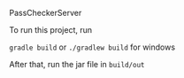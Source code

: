 PassCheckerServer

To run this project, run

`gradle build` or `./gradlew build` for windows

After that, run the jar file in `build/out`
